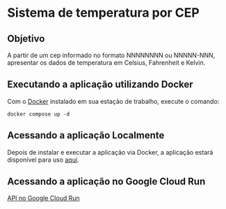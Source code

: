 # Sistema de temperatura por CEP
## Objetivo
A partir de um cep informado no formato NNNNNNNN ou NNNNN-NNN, apresentar os dados de temperatura em Celsius, Fahrenheit e Kelvin.

## Executando a aplicação utilizando Docker
Com o [Docker](https://www.docker.com/) instalado em sua estação de trabalho, execute o comando:
```
docker compose up -d
```

## Acessando a aplicação Localmente
Depois de instalar e executar a aplicação via Docker, a aplicação estará disponível para uso [aqui](http://localhost:8080/weather?zipcode=99999999).

## Acessando a aplicação no Google Cloud Run
[API no Google Cloud Run](https://golang-api-temperature-teuygslxla-uc.a.run.app/weather?zipcode=99999999)

